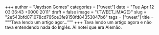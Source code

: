 
+++
author = "Jaydson Gomes"
categories = ["tweet"]
date = "Tue Apr 12 03:36:43 +0000 2011"
draft = false
image = "{TWEET_IMAGE}"
slug = "2e543bfd071078cd765ce3fe9150fd84353047b6"
tags = ["tweet"]
title = """Tava lendo um artigo agor..."""
+++
Tava lendo um artigo agora e não tava entendendo nada do Inglês. Ai notei que era Alemão.
